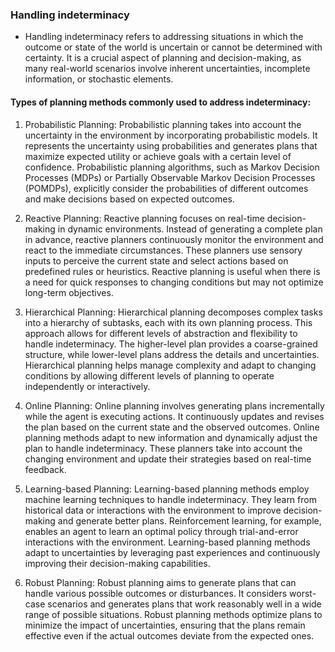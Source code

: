 ### Handling indeterminacy
- Handling indeterminacy refers to addressing situations in which the outcome or state of the world is uncertain or cannot be determined with certainty. It is a crucial aspect of planning and decision-making, as many real-world scenarios involve inherent uncertainties, incomplete information, or stochastic elements.

#### Types of planning methods commonly used to address indeterminacy:

1. Probabilistic Planning:
   Probabilistic planning takes into account the uncertainty in the environment by incorporating probabilistic models. It represents the uncertainty using probabilities and generates plans that maximize expected utility or achieve goals with a certain level of confidence. Probabilistic planning algorithms, such as Markov Decision Processes (MDPs) or Partially Observable Markov Decision Processes (POMDPs), explicitly consider the probabilities of different outcomes and make decisions based on expected outcomes.

2. Reactive Planning:
   Reactive planning focuses on real-time decision-making in dynamic environments. Instead of generating a complete plan in advance, reactive planners continuously monitor the environment and react to the immediate circumstances. These planners use sensory inputs to perceive the current state and select actions based on predefined rules or heuristics. Reactive planning is useful when there is a need for quick responses to changing conditions but may not optimize long-term objectives.

3. Hierarchical Planning:
   Hierarchical planning decomposes complex tasks into a hierarchy of subtasks, each with its own planning process. This approach allows for different levels of abstraction and flexibility to handle indeterminacy. The higher-level plan provides a coarse-grained structure, while lower-level plans address the details and uncertainties. Hierarchical planning helps manage complexity and adapt to changing conditions by allowing different levels of planning to operate independently or interactively.

4. Online Planning:
   Online planning involves generating plans incrementally while the agent is executing actions. It continuously updates and revises the plan based on the current state and the observed outcomes. Online planning methods adapt to new information and dynamically adjust the plan to handle indeterminacy. These planners take into account the changing environment and update their strategies based on real-time feedback.

5. Learning-based Planning:
   Learning-based planning methods employ machine learning techniques to handle indeterminacy. They learn from historical data or interactions with the environment to improve decision-making and generate better plans. Reinforcement learning, for example, enables an agent to learn an optimal policy through trial-and-error interactions with the environment. Learning-based planning methods adapt to uncertainties by leveraging past experiences and continuously improving their decision-making capabilities.

6. Robust Planning:
   Robust planning aims to generate plans that can handle various possible outcomes or disturbances. It considers worst-case scenarios and generates plans that work reasonably well in a wide range of possible situations. Robust planning methods optimize plans to minimize the impact of uncertainties, ensuring that the plans remain effective even if the actual outcomes deviate from the expected ones.

